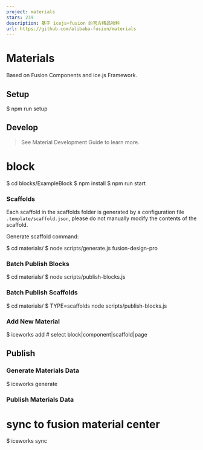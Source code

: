 ```yaml
---
project: materials
stars: 239
description: 基于 icejs+fusion 的官方精品物料
url: https://github.com/alibaba-fusion/materials
---
```


Materials
=========

Based on Fusion Components and ice.js Framework.

Setup
-----

$ npm run setup

Develop
-------

> See Material Development Guide to learn more.

# block
$ cd blocks/ExampleBlock
$ npm install
$ npm run start

### Scaffolds

Each scaffold in the scaffolds folder is generated by a configuration file `.template/scaffold.json`, please do not manually modify the contents of the scaffold.

Generate scaffold command:

$ cd materials/
$ node scripts/generate.js fusion-design-pro

### Batch Publish Blocks

$ cd materials/
$ node scripts/publish-blocks.js

### Batch Publish Scaffolds

$ cd materials/
$ TYPE=scaffolds node scripts/publish-blocks.js

### Add New Material

$ iceworks add  # select block|component|scaffold|page

Publish
-------

### Generate Materials Data

$ iceworks generate

### Publish Materials Data

# sync to fusion material center
$ iceworks sync
